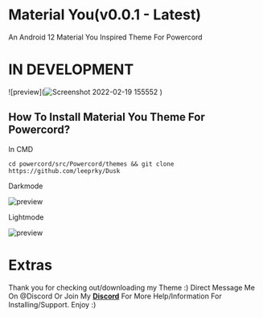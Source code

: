 # Material You(v0.0.1 - Latest)
An Android 12 Material You Inspired Theme For Powercord

# IN DEVELOPMENT

![preview](![Screenshot 2022-02-19 155552](https://user-images.githubusercontent.com/71296232/154808355-06b4ed54-1e32-4557-9254-22001e9e7dd3.png)
)

## How To Install Material You Theme For Powercord?

In CMD

```
cd powercord/src/Powercord/themes && git clone https://github.com/leeprky/Dusk
```

Darkmode

![preview]()

Lightmode

![preview]()

# Extras 

Thank you for checking out/downloading my Theme :)
Direct Message Me On @Discord Or Join My **[Discord](https://discord.gg/Ff3rqAYB89)** For More Help/Information For Installing/Support. Enjoy :)
